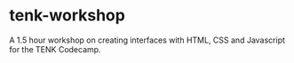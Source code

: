 # tenk-workshop
A 1.5 hour workshop on creating interfaces with HTML, CSS and Javascript for the TENK Codecamp.
